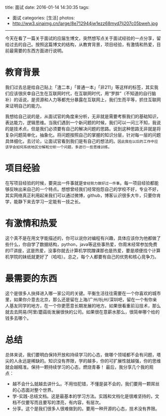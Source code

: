 title: 面试
date: 2016-01-14 14:30:35
tags:
 - 面试
categories: [生活]
photos:
 - http://ww3.sinaimg.cn/large/8e712944jw1ezz68myd7lj207c05bweh.jpg
---
   今天在看了一篇关于面试的应届生博文，突然想写点关于面试经验的一点分享，留给过去的自己。按照这篇博文的结构，从教育背景，项目经验，有激情和热爱，目前最需要的东西方面进行说明。

# 教育背景
 我们过去总是给自己贴上「渣二本」「普通一本」「非211」等这样的标签，其实我们应该很庆幸自己生在互联网时代，在互联网时代，用“罗胖”（不知道的自行脑补）的话说，是资源和人力等都充分暴露在互联网上，我们生而平等，抓住互联网来证明自己的能力。
	 
<!--more -->
   我想给自己说的是，从面试官的角度来分析，无非就是需要考察我们的基础知识，表达能力，逻辑思维。当我们遇到一个新问题的时候，我们可以一问三不知，我说的是技术点，但是我们必须要有自己的解决问题的思路。说到这种思路无非就是将复杂问题简单化，抽象化。将问题按照自己的掌握的知识分层，针对每一层的问题具体细化，去讨论，让面试官看到我们是有自己的想法的。`因此我在以后的工作中应该学会如何系统地区分解和分析一个问题，多进行一些思维训练。`

# 项目经验
  在写项目经验的时候，要突出一件事就是`曾经努力做好过一件事`。每一项目经验都能够反映出来自己的一个特点。想想曾经我们经常抱怨自己的学校不好，专业不好，其实网络真正利用起来我们可以通过微博，github，博客认识很多大牛，只要你肯学，能静下来去学习一定能有一技之长。
	  
# 有激情和热爱
这个真不是在用文字能描述的，你可以说你对编程有兴趣，具体应该你为他都做了些什么，你自学了数据结构，python，java等这些事热爱，你周末经常参加免费的IT讲座，这是热爱，没事你就去计算机学院蹭课那也是热爱，要是顺便找个计算机学院的妹纸就更好了（哈哈）。总之，每个人都要有自己的优势和核心竞争力。
		
# 最需要的东西
这个是很多人抉择进入哪一家公司的关键。平衡生活往往需要在一个你喜欢的城市里，如果你介意去北京，那么还是留在上海/广州/杭州/深圳吧，留在一个有你亲人基友同学的地方，在一个你更愿意长期发展的地方。如果很看重前沿技术，那么就去去网易/阿里/蘑菇街发展很快的公司。如果很在意薪水那么，很简单哪个给的钱多去哪个。

# 总结
总体来说，我们要明白保持开放和持续学习的心态，做哪个领域都不会有问题，塔尖的人永远是稀缺的。知识没有界限，学的越多，你的可扩展性就越强，你的思维就会越精准。保持一颗持续学习的心态，燃烧青春！
最后，我分享几个我的观点：
* 越不会什么就越去讲什么。不用怕犯错，不懂是装不会的，我们要用一颗屌丝的心态面对整个世界。
* 学-实践-总结文档。这是最基本的学习方法。实践和文档化是很难坚持的，文档不仅要写而且要写的漂亮，有内容，有层次。
* 分享。这个是我们很多人很难做到的。要用一种开源的心态，技术没有界限。
  
  
  
  
  
